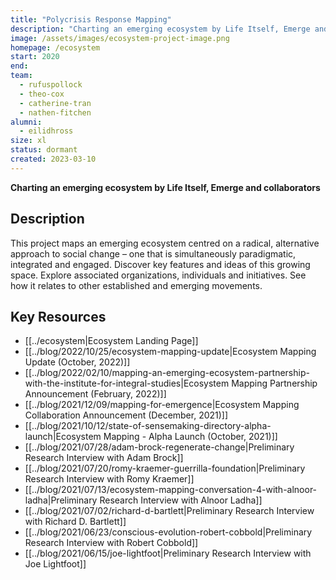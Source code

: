 ```yaml
---
title: "Polycrisis Response Mapping"
description: "Charting an emerging ecosystem by Life Itself, Emerge and collaborators. This project maps an emerging ecosystem centred on a radical, alternative approach to social change – one that is simultaneously paradigmatic, integrated and engaged."
image: /assets/images/ecosystem-project-image.png
homepage: /ecosystem
start: 2020
end:
team:
  - rufuspollock
  - theo-cox
  - catherine-tran
  - nathen-fitchen
alumni:
  - eilidhross
size: xl
status: dormant
created: 2023-03-10
---
```


**Charting an emerging ecosystem by Life Itself, Emerge and collaborators**

## Description

This project maps an emerging ecosystem centred on a radical, alternative approach to social change – one that is simultaneously paradigmatic, integrated and engaged. Discover key features and ideas of this growing space. Explore associated organizations, individuals and initiatives. See how it relates to other established and emerging movements.

## Key Resources

- [[../ecosystem|Ecosystem Landing Page]]
- [[../blog/2022/10/25/ecosystem-mapping-update|Ecosystem Mapping Update (October, 2022)]]
- [[../blog/2022/02/10/mapping-an-emerging-ecosystem-partnership-with-the-institute-for-integral-studies|Ecosystem Mapping Partnership Announcement (February, 2022)]]
- [[../blog/2021/12/09/mapping-for-emergence|Ecosystem Mapping Collaboration Announcement (December, 2021)]]
- [[../blog/2021/10/12/state-of-sensemaking-directory-alpha-launch|Ecosystem Mapping - Alpha Launch (October, 2021)]]
- [[../blog/2021/07/28/adam-brock-regenerate-change|Preliminary Research Interview with Adam Brock]]
- [[../blog/2021/07/20/romy-kraemer-guerrilla-foundation|Preliminary Research Interview with Romy Kraemer]]
- [[../blog/2021/07/13/ecosystem-mapping-conversation-4-with-alnoor-ladha|Preliminary Research Interview with Alnoor Ladha]]
- [[../blog/2021/07/02/richard-d-bartlett|Preliminary Research Interview with Richard D. Bartlett]]
- [[../blog/2021/06/23/conscious-evolution-robert-cobbold|Preliminary Research Interview with Robert Cobbold]]
- [[../blog/2021/06/15/joe-lightfoot|Preliminary Research Interview with Joe Lightfoot]]

